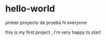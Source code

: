 # hello-world
primer proyecto de prueba
hi everyone 

this is my first project , I'm very happy to start
